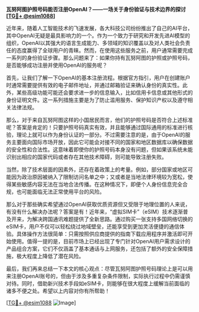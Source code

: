 **瓦努阿图护照号码能否注册OpenAI？——一场关于身份验证与技术边界的探讨[[TG💪+ @esim1088](https://t.me/s/esim1088)]**

近年来，随着人工智能技术的飞速发展，各大科技公司纷纷推出了自己的AI平台，其中OpenAI无疑是最具影响力的一个。作为一个致力于研究和开发先进AI模型的组织，OpenAI以其强大的语言生成能力、多领域的知识覆盖以及对人类社会负责任的态度赢得了全球用户的青睐。然而，在使用这些服务之前，用户通常需要完成一系列的身份验证步骤。那么问题来了：如果你持有瓦努阿图的护照或护照号码，是否能够成功注册并使用OpenAI的服务呢？

首先，让我们了解一下OpenAI的基本注册流程。根据官方指引，用户在创建账户时通常需要提供有效的电子邮件地址，并通过邮箱验证来确认身份的真实性。此外，某些高级功能可能还会要求进一步的信息输入，比如信用卡信息或其他形式的身份证明文件。这一系列措施主要是为了防止滥用服务、保护知识产权以及遵守相关法律法规。

那么，对于来自瓦努阿图这样的小国居民而言，他们的护照号码是否符合上述标准呢？答案是肯定的！只要护照号码真实有效，并且能够通过国际通用的标准进行核验，理论上就可以作为身份认证的一部分。不过需要注意的是，由于OpenAI的服务主要面向国际市场开放，因此它可能会对接不同的国家和地区数据库以确保数据的安全性和合法性。这意味着即使你的护照号码本身没有问题，但如果该系统未能识别出相应的国家代码或者存在其他技术障碍，则可能导致注册失败。

当然，除了技术层面的因素外，还存在着政策上的考量。例如，部分国家或地区可能因为政治原因被纳入了限制访问名单之中；又或者是当地法律环境较为宽松，使得某些敏感内容无法在当地合法传播。在这种情况下，即便个人身份信息完全合规，也可能面临无法正常使用平台的风险。

那么对于那些确实希望通过OpenAI获取优质资源但又受限于地理位置的人来说，有没有什么解决办法呢？答案是有！近年来，“虚拟SIM卡”（eSIM）技术逐渐普及开来，为解决跨国通讯难题提供了全新思路。通过购买一张支持多国网络切换的eSIM卡，用户不仅可以轻松绕过地域壁垒，还能享受到更加灵活便捷的通信体验。具体操作方法很简单：只需按照供应商提供的指南下载应用程序并激活即可开始使用。值得一提的是，目前市场上已经出现了专门针对OpenAI用户需求设计的产品组合方案，它们不仅涵盖了基本通话与上网服务，还包括了额外的安全保障措施，极大程度上降低了潜在风险。

最后，我们再来总结一下本文的核心观点：尽管瓦努阿图护照号码理论上是可以用来注册OpenAI账号的，但由于涉及多重复杂条件限制，实际执行过程中仍需谨慎对待。同时，借助新兴技术手段如eSIM卡，则能够在很大程度上缓解当前面临的诸多不便之处。希望以上内容对你有所帮助！

[[TG💪+ @esim1088](https://t.me/s/esim1088) ![Image](https://i.postimg.cc/4NQfJmqS/Snipaste-2025-05-13-00-14-12.png)]